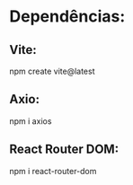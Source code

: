 # Dependências:

## Vite:

npm create vite@latest

## Axio:

npm i axios

## React Router DOM:

npm i react-router-dom
